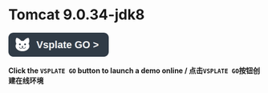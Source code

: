 # Tomcat 9.0.34-jdk8

<a href="https://www.vsplate.com/?docker-compose=https://github.com/vsplate/dcenvs/tomcat/9.0.34-jdk8"><img alt="VSPLATE GO" src="https://raw.githubusercontent.com/vsplate/images/master/vsgo_btn.png" width="200px"></a>

**Click the `VSPLATE GO` button to launch a demo online / 点击`VSPLATE GO`按钮创建在线环境**